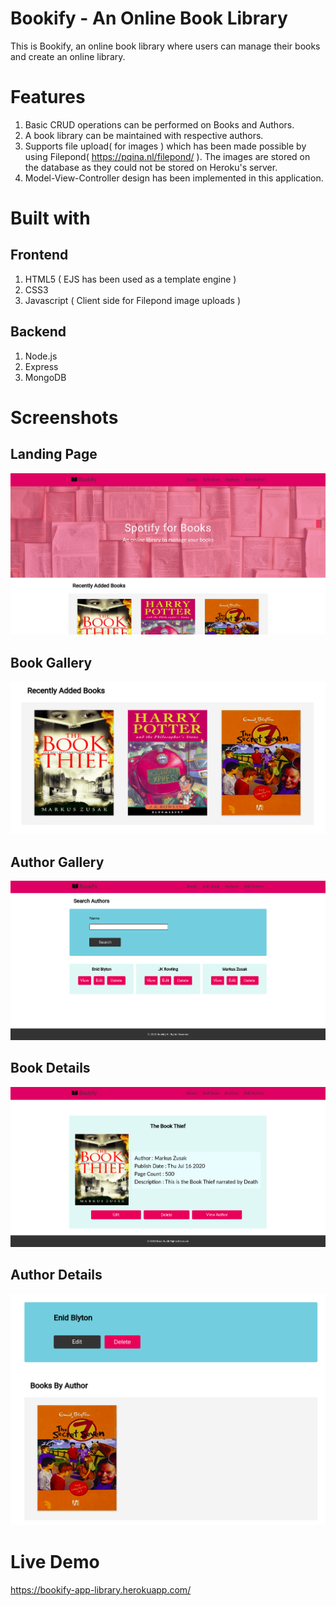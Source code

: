# Bookify - An Online Book Library

This is Bookify, an online book library where users can manage their books and create an online library.

# Features

1. Basic CRUD operations can be performed on Books and Authors.
2. A book library can be maintained with respective authors.
3. Supports file upload( for images ) which has been made possible by using Filepond( https://pqina.nl/filepond/ ). The images are stored on the database as they could not be stored on Heroku's server.
4. Model-View-Controller design has been implemented in this application.

# Built with 

## Frontend 
1. HTML5 ( EJS has been used as a template engine )
2. CSS3
3. Javascript ( Client side for Filepond image uploads )

## Backend
1. Node.js
2. Express
3. MongoDB 

# Screenshots

## Landing Page
<img src="screenshots/landingpage1.png">

## Book Gallery 
<img src="screenshots/bookgallery.png">

## Author Gallery
<img src="screenshots/authorgallery.png">

## Book Details
<img src="screenshots/bookdetails.png">

## Author Details
<img src="screenshots/authordetails.png">

# Live Demo 
https://bookify-app-library.herokuapp.com/
